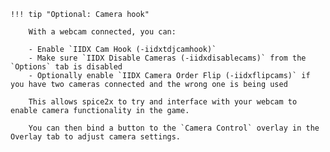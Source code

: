     !!! tip "Optional: Camera hook"

        With a webcam connected, you can:
        
        - Enable `IIDX Cam Hook (-iidxtdjcamhook)`
        - Make sure `IIDX Disable Cameras (-iidxdisablecams)` from the `Options` tab is disabled
        - Optionally enable `IIDX Camera Order Flip (-iidxflipcams)` if you have two cameras connected and the wrong one is being used

        This allows spice2x to try and interface with your webcam to enable camera functionality in the game.  

        You can then bind a button to the `Camera Control` overlay in the Overlay tab to adjust camera settings.